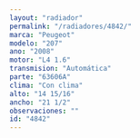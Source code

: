 ```yaml
---
layout: "radiador"
permalink: "/radiadores/4842/"
marca: "Peugeot"
modelo: "207"
ano: "2008"
motor: "L4 1.6"
transmision: "Automática"
parte: "63606A"
clima: "Con clima"
alto: "14 15/16"
ancho: "21 1/2"
observaciones: ""
id: "4842"
---
```


